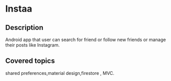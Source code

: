 # Instaa
## Description
Android app that user can search for friend or follow new friends or manage their posts like Instagram. 
## Covered topics
shared preferences,material design,firestore , MVC.
